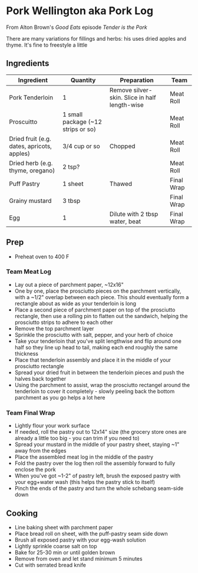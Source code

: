 # Pork Wellington aka Pork Log

From Alton Brown's _Good Eats_ episode _Tender is the Pork_

There are many variations for fillings and herbs: his uses dried apples and thyme. It's fine to freestyle a little

## Ingredients

| Ingredient                                 | Quantity                           | Preparation                                    | Team       |
|--------------------------------------------|------------------------------------|------------------------------------------------|------------|
| Pork Tenderloin                            | 1                                  | Remove silver-skin.  Slice in half length-wise | Meat Roll  |
| Proscuitto                                 | 1 small package (~12 strips or so) |                                                | Meat Roll  |
| Dried fruit (e.g. dates, apricots, apples) | 3/4 cup or so                      | Chopped                                        | Meat Roll  |
| Dried herb (e.g. thyme, oregano)           | 2 tsp?                             |                                                | Meat Roll  |
| Puff Pastry                                | 1 sheet                            | Thawed                                         | Final Wrap |
| Grainy mustard                             | 3 tbsp                             |                                                | Final Wrap |
| Egg                                        | 1                                  | Dilute with 2 tbsp water, beat                 | Final Wrap |

## Prep

* Preheat oven to 400 F

### Team Meat Log
* Lay out a piece of parchment paper, ~12x16"
* One by one, place the prosciutto pieces on the parchment vertically, with a ~1/2" overlap between each piece.  This should eventually form a rectangle about as wide as your tenderloin is long
* Place a second piece of parchment paper on top of the prosciutto rectangle, then use a rolling pin to flatten out the sandwich, helping the prosciutto strips to adhere to each other
* Remove the top parchment layer
* Sprinkle the prosciutto with salt, pepper, and your herb of choice
* Take your tenderloin that you've split lengthwise and flip around one half so they line up head to tail, making each end roughly the same thickness
* Place that tenderloin assembly and place it in the middle of your prosciutto rectangle
* Spread your dried fruit in between the tenderloin pieces and push the halves back together
* Using the parchment to assist, wrap the prosciutto rectangel around the tenderloin to cover it completely - slowly peeling back the bottom parchment as you go helps a lot here

### Team Final Wrap
* Lightly flour your work surface
* If needed, roll the pastry out to 12x14" size (the grocery store ones are already a little too big - you can trim if you need to)
* Spread your mustard in the middle of your pastry sheet, staying ~1" away from the edges
* Place the assembled meat log in the middle of the pastry
* Fold the pastry over the log then roll the assembly forward to fully enclose the pork
* When you've got ~1-2" of pastry left, brush the exposed pastry with your egg+water wash (this helps the pastry stick to itself)
* Pinch the ends of the pastry and turn the whole schebang seam-side down

## Cooking
* Line baking sheet with parchment paper
* Place bread roll on sheet, with the puff-pastry seam side down
* Brush all exposed pastry with your egg-wash solution
* Lightly sprinkle coarse salt on top
* Bake for 25-30 min or until golden brown
* Remove from oven and let stand minimum 5 minutes
* Cut with serrated bread knife

